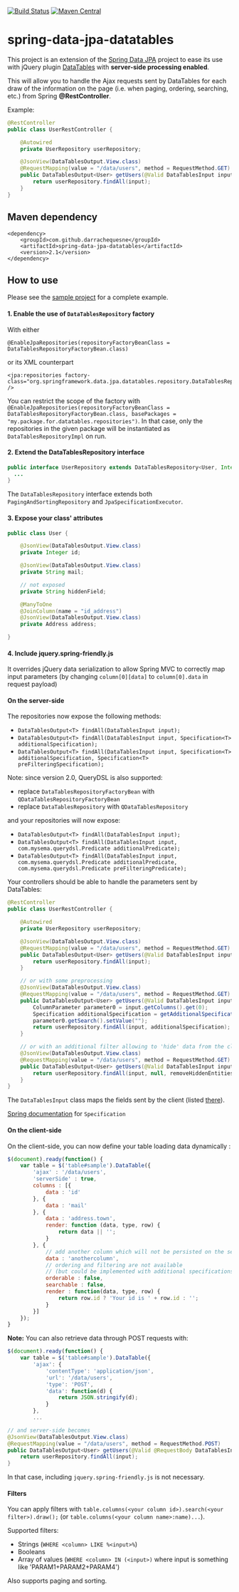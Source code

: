 [![Build Status](https://api.travis-ci.org/darrachequesne/spring-data-jpa-datatables.svg)](https://travis-ci.org/darrachequesne/spring-data-jpa-datatables)
[![Maven Central](https://maven-badges.herokuapp.com/maven-central/com.github.darrachequesne/spring-data-jpa-datatables/badge.svg)](https://maven-badges.herokuapp.com/maven-central/com.github.darrachequesne/spring-data-jpa-datatables)

# spring-data-jpa-datatables
This project is an extension of the [Spring Data JPA](https://github.com/spring-projects/spring-data-jpa) project to ease its use with jQuery plugin [DataTables](http://datatables.net/) with **server-side processing enabled**.

This will allow you to handle the Ajax requests sent by DataTables for each draw of the information on the page (i.e. when paging, ordering, searching, etc.) from Spring **@RestController**.

Example:
```java
@RestController
public class UserRestController {

	@Autowired
	private UserRepository userRepository;

	@JsonView(DataTablesOutput.View.class)
	@RequestMapping(value = "/data/users", method = RequestMethod.GET)
	public DataTablesOutput<User> getUsers(@Valid DataTablesInput input) {
		return userRepository.findAll(input);
	}
}
```

## Maven dependency

```
<dependency>
	<groupId>com.github.darrachequesne</groupId>
	<artifactId>spring-data-jpa-datatables</artifactId>
	<version>2.1</version>
</dependency>
```

## How to use

Please see the [sample project](https://github.com/darrachequesne/spring-data-jpa-datatables-sample) for a complete example. 

#### 1. Enable the use of `DataTablesRepository` factory

With either
```
@EnableJpaRepositories(repositoryFactoryBeanClass = DataTablesRepositoryFactoryBean.class)
```
or its XML counterpart
```
<jpa:repositories factory-class="org.springframework.data.jpa.datatables.repository.DataTablesRepositoryFactoryBean" />
```

You can restrict the scope of the factory with `@EnableJpaRepositories(repositoryFactoryBeanClass = DataTablesRepositoryFactoryBean.class, basePackages = "my.package.for.datatables.repositories")`. In that case, only the repositories in the given package will be instantiated as `DataTablesRepositoryImpl` on run.

#### 2. Extend the DataTablesRepository interface

```java
public interface UserRepository extends DataTablesRepository<User, Integer> {
  ...
}
```

The `DataTablesRepository` interface extends both `PagingAndSortingRepository` and `JpaSpecificationExecutor`.

#### 3. Expose your class' attributes

```java
public class User {

	@JsonView(DataTablesOutput.View.class)
	private Integer id;

	@JsonView(DataTablesOutput.View.class)
	private String mail;

	// not exposed
	private String hiddenField;

	@ManyToOne
	@JoinColumn(name = "id_address")
	@JsonView(DataTablesOutput.View.class)
	private Address address;

}
```

#### 4. Include jquery.spring-friendly.js

It overrides jQuery data serialization to allow Spring MVC to correctly map input parameters (by changing `column[0][data]` to `column[0].data` in request payload)

#### On the server-side

The repositories now expose the following methods:
* `DataTablesOutput<T> findAll(DataTablesInput input);`
* `DataTablesOutput<T> findAll(DataTablesInput input, Specification<T> additionalSpecification);`
* `DataTablesOutput<T> findAll(DataTablesInput input, Specification<T> additionalSpecification, Specification<T> preFilteringSpecification);`

Note: since version 2.0, QueryDSL is also supported:
* replace `DataTablesRepositoryFactoryBean` with `QDataTablesRepositoryFactoryBean`
* replace `DataTablesRepository` with `QDataTablesRepository`

and your repositories will now expose:

* `DataTablesOutput<T> findAll(DataTablesInput input);`
* `DataTablesOutput<T> findAll(DataTablesInput input, com.mysema.querydsl.Predicate additionalPredicate);`
* `DataTablesOutput<T> findAll(DataTablesInput input, com.mysema.querydsl.Predicate additionalPredicate, com.mysema.querydsl.Predicate preFilteringPredicate);`

Your controllers should be able to handle the parameters sent by DataTables:

```java
@RestController
public class UserRestController {

	@Autowired
	private UserRepository userRepository;

	@JsonView(DataTablesOutput.View.class)
	@RequestMapping(value = "/data/users", method = RequestMethod.GET)
	public DataTablesOutput<User> getUsers(@Valid DataTablesInput input) {
		return userRepository.findAll(input);
	}

	// or with some preprocessing
	@JsonView(DataTablesOutput.View.class)
	@RequestMapping(value = "/data/users", method = RequestMethod.GET)
	public DataTablesOutput<User> getUsers(@Valid DataTablesInput input) {
		ColumnParameter parameter0 = input.getColumns().get(0);
		Specification additionalSpecification = getAdditionalSpecification(parameter0.getSearch().getValue());
		parameter0.getSearch().setValue("");
		return userRepository.findAll(input, additionalSpecification);
	}

	// or with an additional filter allowing to 'hide' data from the client (the filter will be applied on both the count and the data queries, and may impact the recordsTotal in the output)
	@JsonView(DataTablesOutput.View.class)
	@RequestMapping(value = "/data/users", method = RequestMethod.GET)
	public DataTablesOutput<User> getUsers(@Valid DataTablesInput input) {
		return userRepository.findAll(input, null, removeHiddenEntitiesSpecification);
	}
}
```

The `DataTablesInput` class maps the fields sent by the client (listed [there](https://datatables.net/manual/server-side)).

[Spring documentation](http://docs.spring.io/spring-data/jpa/docs/current/reference/html/#specifications) for `Specification`

#### On the client-side

On the client-side, you can now define your table loading data dynamically :

```javascript
$(document).ready(function() {
	var table = $('table#sample').DataTable({
		'ajax' : '/data/users',
		'serverSide' : true,
		columns : [{
			data : 'id'
		}, {
			data : 'mail'
		}, {
			data : 'address.town',
			render: function (data, type, row) {
				return data || '';
			}
		}, {
			// add another column which will not be persisted on the server-side
			data : 'anothercolumn',
			// ordering and filtering are not available
			// (but could be implemented with additional specifications)
			orderable : false,
			searchable : false,
			render : function(data, type, row) {
				return row.id ? 'Your id is ' + row.id : '';
			}
		}]
	});
}
```

**Note:** You can also retrieve data through POST requests with:

```javascript
$(document).ready(function() {
	var table = $('table#sample').DataTable({
		'ajax': {
			'contentType': 'application/json',
			'url': '/data/users',
			'type': 'POST',
			'data': function(d) {
				return JSON.stringify(d);
			}
		},
		...
```
```java
// and server-side becomes
@JsonView(DataTablesOutput.View.class)
@RequestMapping(value = "/data/users", method = RequestMethod.POST)
public DataTablesOutput<User> getUsers(@Valid @RequestBody DataTablesInput input) {
	return userRepository.findAll(input);
}
```

In that case, including `jquery.spring-friendly.js` is not necessary.

#### Filters

You can apply filters with `table.columns(<your column id>).search(<your filter>).draw();` (or `table.columns(<your column name>:name)...`).

Supported filters:
* Strings (`WHERE <column> LIKE %<input>%`)
* Booleans
* Array of values (`WHERE <column> IN (<input>)` where input is something like 'PARAM1+PARAM2+PARAM4')

Also supports paging and sorting.
